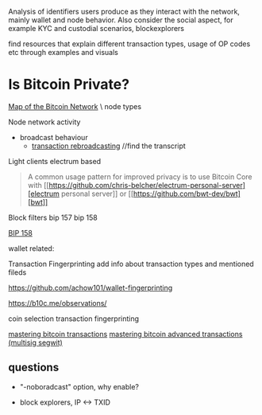 Analysis of identifiers users produce as they interact with the network, mainly wallet and node behavior. Also consider the social aspect, for example KYC and custodial scenarios, blockexplorers

find resources that explain different transaction types, usage of OP codes etc through examples and visuals
# Is Bitcoin Private?

[Map of the Bitcoin Network](https://medium.com/@gloriazhao/map-of-the-bitcoin-network-c6f2619a76f3) \\ node types

Node network activity
- broadcast behaviour
  - [transaction rebroadcasting](https://www.youtube.com/watch?v=v4TXfwwz_VI) //find the transcript

Light clients
    electrum based

>A common usage pattern for improved privacy is to use Bitcoin Core with [[https://github.com/chris-belcher/electrum-personal-server][electrum personal server]] or [[https://github.com/bwt-dev/bwt][bwt]]

Block filters
bip 157
bip 158

[BIP 158](https://github.com/bitcoin/bips/blob/master/bip-0158.mediawiki)


wallet related:

  Transaction Fingerprinting
      add info about transaction types and mentioned fileds

  https://github.com/achow101/wallet-fingerprinting

  https://b10c.me/observations/

  coin selection
  transaction fingerprinting


[mastering bitcoin transactions](https://github.com/bitcoinbook/bitcoinbook/blob/develop/ch06.asciidoc)
[mastering bitcoin advanced transactions (multisig segwit)](https://github.com/bitcoinbook/bitcoinbook/blob/develop/ch07.asciidoc)


## questions

- "-noboradcast" option, why enable?

- block explorers, IP <-> TXID
